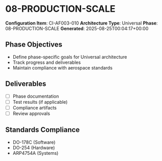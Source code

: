 # 08-PRODUCTION-SCALE

**Configuration Item**: CI-AF003-010
**Architecture Type**: Universal
**Phase**: 08-PRODUCTION-SCALE
**Generated**: 2025-08-25T00:04:17+00:00

## Phase Objectives
- Define phase-specific goals for Universal architecture
- Track progress and deliverables
- Maintain compliance with aerospace standards

## Deliverables
- [ ] Phase documentation
- [ ] Test results (if applicable)
- [ ] Compliance artifacts
- [ ] Review approvals

## Standards Compliance
- DO-178C (Software)
- DO-254 (Hardware)
- ARP4754A (Systems)
